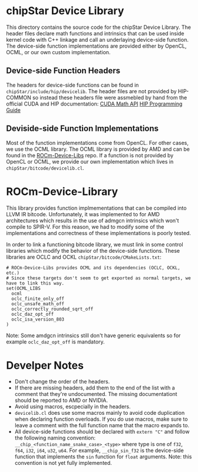 # chipStar Device Library

This directory contains the source code for the chipStar Device Library. The header files declare math functions and intrinsics that can be used inside kernel code with C++ linkage and call an underlaying device-side function. The device-side function implementations are provided either by OpenCL, OCML, or our own custom implementation. 

## Device-side Function Headers
The headers for device-side functions can be found in `chipStar/include/hip/devicelib`. The header files are not provided by HIP-COMMON so instead these headers file were assmebled by hand from the official CUDA and HIP documentation:
[CUDA Math API](https://docs.nvidia.com/cuda/cuda-math-api/index.html)
[HIP Programming Guide](https://docs.amd.com/bundle/HIP-Programming-Guide-v5.0/page/Programming_with_HIP.html)

## Deviside-side Function Implementations
Most of the function implementations come from OpenCL. For other cases, we use the OCML library. The OCML library is provided by AMD and can be found in the [ROCm-Device-Libs](https://github.com/RadeonOpenCompute/ROCm-Device-Libs) repo. 
If a function is not provided by OpenCL or OCML, we provide our own implementation which lives in `chipStar/bitcode/devicelib.cl`.

# ROCm-Device-Library
This library provides function implmementations that can be compiled into LLVM IR bitcode. Unfortunately, it was implemented to for AMD architectures which results in the use of admgcn intrinsics which won't compile to SPIR-V. For this reason, we had to modify some of the implementations and correctness of these implementations is poorly tested. 

In order to link a functioning bitcode library, we must link in some control libraries which modify the behavior of the device-side functions. These libraries are OCLC and OCKL
`chipStar/bitcode/CMakeLists.txt`:
```
# ROCm-Device-Libs provides OCML and its dependencies (OCLC, OCKL, etc.)
# Since these targets don't seem to get exported as normal targets, we have to link this way.
set(OCML_LIBS
  ocml
  oclc_finite_only_off
  oclc_unsafe_math_off
  oclc_correctly_rounded_sqrt_off
  oclc_daz_opt_off
  oclc_isa_version_803
)
```
Note: Some amdgcn intrinsics still don't have generic equivalents so for example `oclc_daz_opt_off` is mandatory.

# Develper Notes
* Don't change the order of the headers.
* If there are missing headers, add them to the end of the list with a comment that they're undocumented. The missing documentationt should be reported to AMD or NVIDIA. 
* Avoid using macros, escpecially in the headers.
* `devicelib.cl` does use some macros mainly to avoid code duplication when declaring function overloads. If you do use macros, make sure to leave a comment with the full function name that the macro expands to.
* All device-side functions should be declared with `extern "C"` and follow the following naming convention: `__chip_<function_name_snake_case>_<type>` where type is one of `f32`, `f64`, `i32`, `i64`, `u32`, `u64`. For example, `__chip_sin_f32` is the device-side function that implements the `sin` function for `float` arguments. Note: this convention is not yet fully implemented.